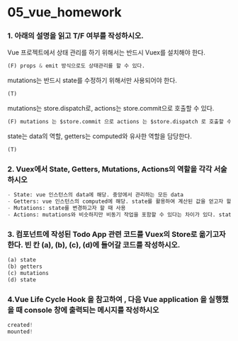 # 05_vue_homework

### 1. 아래의 설명을 읽고 T/F 여부를 작성하시오.

Vue 프로젝트에서 상태 관리를 하기 위해서는 반드시 Vuex를 설치해야 한다.

```python
(F) props & emit 방식으로도 상태관리를 할 수 있다.
```

mutations는 반드시 state를 수정하기 위해서만 사용되어야 한다.

```python
(T)
```

mutations는 store.dispatch로, actions는 store.commit으로 호출할 수 있다.

```python
(F) mutations 는 $store.commit 으로 actions 는 $store.dispatch 로 호출할 수 있다.
```

state는 data의 역할, getters는 computed와 유사한 역할을 담당한다.

```python
(T)
```

### 2. Vuex에서 State, Getters, Mutations, Actions의 역할을 각각 서술하시오

```python
- State: vue 인스턴스의 data에 해당. 중앙에서 관리하는 모든 data
- Getters: vue 인스턴스의 computed에 해당. state를 활용하여 계산된 값을 얻고자 할 때 사용
- Mutations: state를 변경하고자 할 때 사용
- Actions: mutations와 비슷하지만 비동기 작업을 포함할 수 있다는 차이가 있다. state를 직접 변경하지 않고 `commit()` 메서드로 mutations를 호출해서 state를 변경
```

### 3. 컴포넌트에 작성된 Todo App 관련 코드를 Vuex의 Store로 옮기고자 한다.  빈 칸 (a), (b), (c), (d)에 들어갈 코드를 작성하시오.

```python
(a) state
(b) getters
(c) mutations
(d) state
```

### 4.Vue Life Cycle Hook 을 참고하여 , 다음 Vue application 을 실행했을 때 console 창에 출력되는 메시지를 작성하시오

```python
created!
mounted!
```

